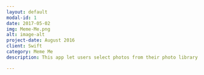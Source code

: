 ```yaml
---
layout: default
modal-id: 1
date: 2017-05-02
img: Meme-Me.png
alt: image-alt
project-date: August 2016
client: Swift
category: Meme Me
description: This app let users select photos from their photo library or take photos with the camera on their iOS device and create memes with them by allowing placing text at the top and the bottom of each photo. The memed photos are saved and can be viewed in a collection view or a table view.

---
```

